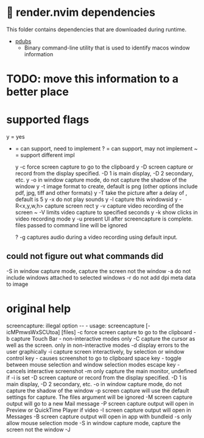 # 📸 render.nvim dependencies
This folder contains dependencies that are downloaded during runtime.

- [pdubs](https://github.com/mikesmithgh/pdubs)
  - Binary command-line utility that is used to identify macos window information

# TODO: move this information to a better place
# supported flags
y = yes
* = can support, need to implement
? = can support, may not implement
~ = support different impl

  y -c         force screen capture to go to the clipboard
  y -D<display> screen capture or record from the display specified. -D 1 is main display, -D 2 secondary, etc.
  y -o         in window capture mode, do not capture the shadow of the window
  y -t<format> image format to create, default is png (other options include pdf, jpg, tiff and other formats)
  y -T<seconds> take the picture after a delay of <seconds>, default is 5
  y -x         do not play sounds
  y -l<windowid> capture this windowsid
  y -R<x,y,w,h> capture screen rect
  y -v        capture video recording of the screen
  ~ -V<seconds> limits video capture to specified seconds
  y -k        show clicks in video recording mode
  y -u        present UI after screencapture is complete. files passed to command line will be ignored

  ? -g        captures audio during a video recording using default input.


## could not figure out what commands did
  -S         in window capture mode, capture the screen not the window
  -a         do not include windows attached to selected windows
  -r         do not add dpi meta data to image

# original help

screencapture: illegal option -- -
usage: screencapture [-icMPmwsWxSCUtoa] [files]
  -c         force screen capture to go to the clipboard
  -b         capture Touch Bar - non-interactive modes only
  -C         capture the cursor as well as the screen. only in non-interactive modes
  -d         display errors to the user graphically
  -i         capture screen interactively, by selection or window
               control key - causes screenshot to go to clipboard
               space key   - toggle between mouse selection and
                             window selection modes
               escape key  - cancels interactive screenshot
  -m         only capture the main monitor, undefined if -i is set
  -D<display> screen capture or record from the display specified. -D 1 is main display, -D 2 secondary, etc.
  -o         in window capture mode, do not capture the shadow of the window
  -p         screen capture will use the default settings for capture. The files argument will be ignored
  -M         screen capture output will go to a new Mail message
  -P         screen capture output will open in Preview or QuickTime Player if video
  -I         screen capture output will open in Messages
  -B<bundleid> screen capture output will open in app with bundleid
  -s         only allow mouse selection mode
  -S         in window capture mode, capture the screen not the window
  -J<style>  sets the starting of interfactive capture
               selection       - captures screen in selection mode
               window          - captures screen in window mode
               video           - records screen in selection mode
  -t<format> image format to create, default is png (other options include pdf, jpg, tiff and other formats)
  -T<seconds> take the picture after a delay of <seconds>, default is 5
  -w         only allow window selection mode
  -W         start interaction in window selection mode
  -x         do not play sounds
  -a         do not include windows attached to selected windows
  -r         do not add dpi meta data to image
  -l<windowid> capture this windowsid
  -R<x,y,w,h> capture screen rect
  -v        capture video recording of the screen
  -V<seconds> limits video capture to specified seconds
  -g        captures audio during a video recording using default input.
  -G<id>    captures audio during a video recording using audio id specified.
  -k        show clicks in video recording mode
  -U        Show interactive toolbar in interactive mode
  -u        present UI after screencapture is complete. files passed to command line will be ignored
  files   where to save the screen capture, 1 file per screen
